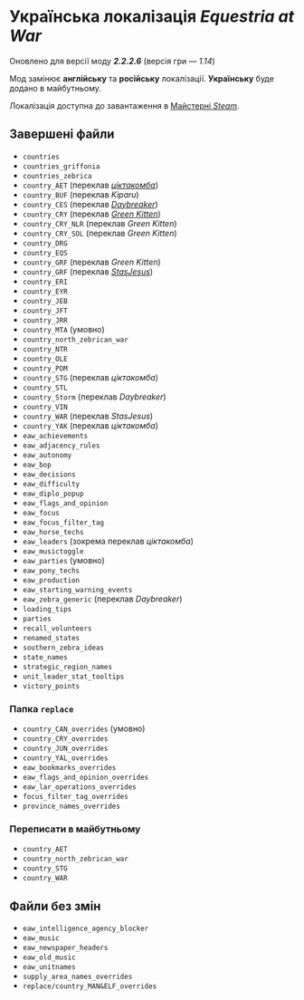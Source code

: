 # Українська локалізація *Equestria at War*
Оновлено для версії моду ***2.2.2.6*** (версія гри&nbsp;— *1.14*)

Мод замінює **англійську** та **російську** локалізації. **Українську** буде додано в майбутньому.

Локалізація доступна до завантаження в [Майстерні *Steam*](https://steamcommunity.com/workshop/filedetails/?id=3176454246).

## Завершені файли
+ `countries`
+ `countries_griffonia`
+ `countries_zebrica`
+ `country_AET` (переклав [*ціктакомба*](https://steamcommunity.com/profiles/76561199241366335))
+ `country_BUF` (переклав *Kiparu*)
+ `country_CES` (переклав [*Daybreaker*](https://steamcommunity.com/profiles/76561199084403733))
+ `country_CRY` (переклав [*Green Kitten*](https://steamcommunity.com/profiles/76561198235810742))
+ `country_CRY_NLR` (переклав *Green Kitten*)
+ `country_CRY_SOL` (переклав *Green Kitten*)
+ `country_DRG`
+ `country_EQS`
+ `country_GRF` (переклав *Green Kitten*)
+ `country_GRF` (переклав [*StasJesus*](https://steamcommunity.com/profiles/76561198867405533))
+ `country_ERI`
+ `country_EYR`
+ `country_JEB`
+ `country_JFT`
+ `country_JRR`
+ `country_MTA` (умовно)
+ `country_north_zebrican_war`
+ `country_NTR`
+ `country_OLE`<!--  (переклав *Max*) -->
+ `country_POM`
+ `country_STG` (переклав *ціктакомба*)
+ `country_STL`<!--  (переклав *Max*) -->
+ `country_Storm` (переклав *Daybreaker*)
+ `country_VIN`
+ `country_WAR` (переклав *StasJesus*)
+ `country_YAK` (переклав *ціктакомба*)
+ `eaw_achievements`
+ `eaw_adjacency_rules`
+ `eaw_autonomy`
+ `eaw_bop`
+ `eaw_decisions`
+ `eaw_difficulty`
+ `eaw_diplo_popup`
+ `eaw_flags_and_opinion`
+ `eaw_focus`
+ `eaw_focus_filter_tag`
+ `eaw_horse_techs`
+ `eaw_leaders` (зокрема переклав *ціктакомба*)
+ `eaw_musictoggle`
+ `eaw_parties` (умовно)
+ `eaw_pony_techs`
+ `eaw_production`
+ `eaw_starting_warning_events`
+ `eaw_zebra_generic` (переклав *Daybreaker*)
+ `loading_tips`
+ `parties`<!--  (переклав *Max*) -->
+ `recall_volunteers`
+ `renamed_states`
+ `southern_zebra_ideas`
+ `state_names`
+ `strategic_region_names`
+ `unit_leader_stat_tooltips`
+ `victory_points`

### Папка `replace`
+ `country_CAN_overrides` (умовно)
+ `country_CRY_overrides`
+ `country_JUN_overrides`
+ `country_YAL_overrides`
+ `eaw_bookmarks_overrides`
+ `eaw_flags_and_opinion_overrides`
+ `eaw_lar_operations_overrides`
+ `focus_filter_tag_overrides`
+ `province_names_overrides`

### Переписати в майбутньому
+ `country_AET`
+ `country_north_zebrican_war`
+ `country_STG`
+ `country_WAR`

## Файли без змін
+ `eaw_intelligence_agency_blocker`
+ `eaw_music`
+ `eaw_newspaper_headers`
+ `eaw_old_music`
+ `eaw_unitnames`
+ `supply_area_names_overrides`
+ `replace/country_MAN&ELF_overrides`